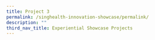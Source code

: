 ```yaml
---
title: Project 3
permalink: /singhealth-innovation-showcase/permalink/
description: ""
third_nav_title: Experiential Showcase Projects
---
```

